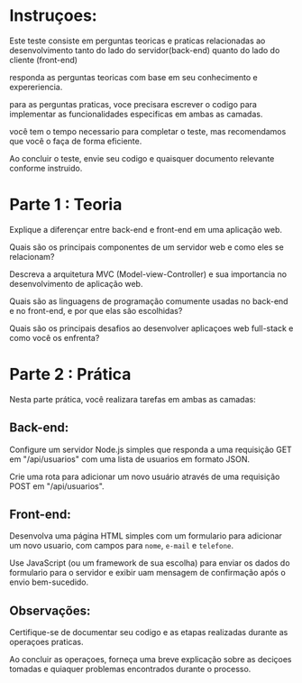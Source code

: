 # Instruçoes:

Este teste consiste em perguntas teoricas e praticas relacionadas ao desenvolvimento tanto do lado do servidor(back-end) quanto do lado do cliente (front-end)

responda as perguntas teoricas com base em seu conhecimento e expereriencia.

para as perguntas praticas, voce precisara escrever o codigo para implementar as funcionalidades especificas em ambas as camadas.

você tem o tempo necessario para completar o teste, mas recomendamos que você o faça de forma eficiente.

Ao concluir o teste, envie seu codigo e quaisquer documento relevante conforme instruido.

# Parte 1 : Teoria

Explique a diferençar entre back-end e front-end em uma aplicação web.

Quais são os principais componentes de um servidor web e como eles se relacionam?

Descreva a arquitetura MVC (Model-view-Controller) e sua importancia no desenvolvimento de aplicação web.

Quais são as linguagens de programação comumente usadas no back-end e no front-end, e por que elas são escolhidas?

Quais são os principais desafios ao desenvolver aplicaçoes web full-stack e como você os enfrenta?

# Parte 2 : Prática

Nesta parte prática, você realizara tarefas em ambas as camadas:

## Back-end:

Configure um servidor Node.js simples que responda a uma requisição GET em "/api/usuarios"
com uma lista de usuarios em formato JSON.

Crie uma rota para adicionar um novo usuário através de uma requisição POST em "/api/usuarios".

## Front-end:

Desenvolva uma página HTML simples com um formulario para adicionar um novo usuario, com campos para `nome`, `e-mail` e `telefone`.

Use JavaScript (ou um framework de sua escolha) para enviar os dados do formulario para o servidor e exibir uam mensagem de confirmação após o envio bem-sucedido.

## Observações:

Certifique-se de documentar seu codigo e as etapas realizadas durante as operaçoes praticas.

Ao concluir as operaçoes, forneça uma breve explicação sobre as deciçoes tomadas e quiaquer problemas encontrados durante o processo.